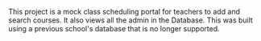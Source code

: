 This project is a mock class scheduling portal for teachers to add and search courses. It also views all the admin in the Database. This was built using a previous school's database that is no longer supported.

